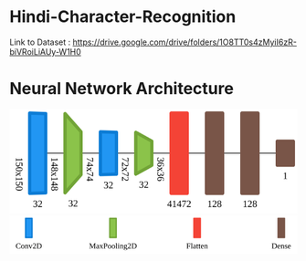 # Hindi-Character-Recognition

Link to Dataset :  https://drive.google.com/drive/folders/1O8TT0s4zMyiI6zR-biVRoiLiAUy-W1H0

# Neural Network Architecture
<img src="https://github.com/UttaraKet1607/Hindi-Character-Recognition/blob/main/images/graph.svg">
<img src="https://github.com/UttaraKet1607/Hindi-Character-Recognition/blob/main/images/legend.svg">

